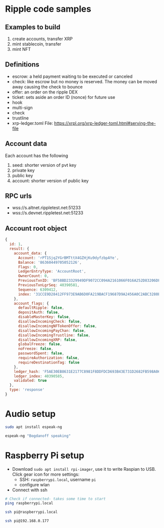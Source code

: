 # Ripple code samples

## Examples to build

1. create accounts, transfer XRP
2. mint stablecoin, transfer
3. mint NFT

## Definitions

- escrow: a held payment waiting to be executed or canceled
- check: like escrow but no money is reserved. The money can be moved away causing the check to bounce
- offer: an order on the ripple DEX
- ticket: sets aside an order ID (nonce) for future use
- hook
- multi-sign
- check
- trustline
- xrp-ledger.toml File: https://xrpl.org/xrp-ledger-toml.html#serving-the-file

## Account data

Each account has the following
1. seed: shorter version of pvt key
2. private key
3. public key
4. account: shorter version of public key

## RPC urls

- wss://s.altnet.rippletest.net:51233
- wss://s.devnet.rippletest.net:51233

## Account root object

```js
{
  id: 1,
  result: {
    account_data: {
      Account: 'rPT1Sjq2YGrBMTttX4GZHjKu9dyfzbpAYe',
      Balance: '86360449705052126',
      Flags: 0,
      LedgerEntryType: 'AccountRoot',
      OwnerCount: 0,
      PreviousTxnID: 'BF58BD23329949DF9072CC094A2161066F016A252D83206DF76C5F94ED95E190',
      PreviousTxnLgrSeq: 40390581,
      Sequence: 6309412,
      index: '31CCE9D28412FF973E9AB6D0FA219BACF19687D9A2456A0C2ABC3280E9D47E37'
    },
    account_flags: {
      defaultRipple: false,
      depositAuth: false,
      disableMasterKey: false,
      disallowIncomingCheck: false,
      disallowIncomingNFTokenOffer: false,
      disallowIncomingPayChan: false,
      disallowIncomingTrustline: false,
      disallowIncomingXRP: false,
      globalFreeze: false,
      noFreeze: false,
      passwordSpent: false,
      requireAuthorization: false,
      requireDestinationTag: false
    },
    ledger_hash: 'F5AE30EB8631E2177C8981F8DDFDCD693B43E731D2682FB598A068A8C8966AFD',
    ledger_index: 40390585,
    validated: true
  },
  type: 'response'
}
```

# Audio setup

```sh
sudo apt install espeak-ng

espeak-ng "Bogdanoff speaking"
```

# Raspberry Pi setup

- Download `sudo apt install rpi-imager`, use it to write Raspian to USB. Click gear icon for more settings:
  - SSH: `raspberrypi.local`, username `pi`
  - configure wlan
- Connect with ssh

```sh
# Check if connected- takes some time to start
ping raspberrypi.local

ssh pi@raspberrypi.local

ssh pi@192.168.0.177
```